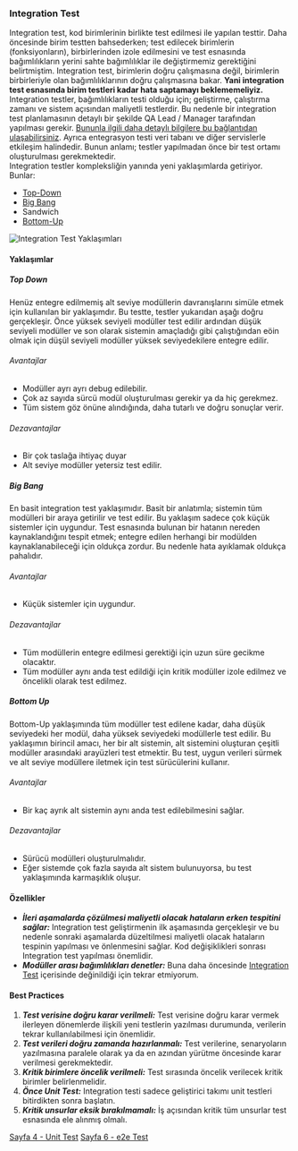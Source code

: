 ### Integration Test
Integration test, kod birimlerinin birlikte test edilmesi ile yapılan testtir. Daha öncesinde birim testten bahsederken; test edilecek birimlerin (fonksiyonların), birbirlerinden izole edilmesini ve test esnasında bağımlılıkların yerini sahte bağımlılıklar ile değiştirmemiz gerektiğini belirtmiştim. Integration test, birimlerin doğru çalışmasına değil, birimlerin birbirleriyle olan bağımlılıklarının doğru çalışmasına bakar. **Yani integration test esnasında birim testleri kadar hata saptamayı beklememeliyiz.** Integration testler, bağımlılıkların testi olduğu için; geliştirme, çalıştırma zamanı ve sistem açısından maliyetli testlerdir. Bu nedenle bir integration test planlamasının detaylı bir şekilde QA Lead / Manager tarafından yapılması gerekir. [Bununla ilgili daha detaylı bilgilere bu bağlantıdan ulaşabilirsiniz](https://www.softwaretestinghelp.com/how-to-write-test-plan-document-software-testing-training-day3/). Ayrıca entegrasyon testi veri tabanı ve diğer servislerle etkileşim halindedir. Bunun anlamı; testler yapılmadan önce bir test ortamı oluşturulması gerekmektedir.   
Integration testler kompleksliğin yanında yeni yaklaşımlarda getiriyor. Bunlar:
- [Top-Down](#top-down)
- [Big Bang](#big-bang)
- Sandwich
- [Bottom-Up](#bottom-up)

![Integration Test Yaklaşımları](https://fortegrp.com/wp-content/uploads/2020/10/diagram-768x436.jpg)

#### Yaklaşımlar

##### Top Down

Henüz entegre edilmemiş alt seviye modüllerin davranışlarını simüle etmek için kullanılan bir yaklaşımdır. Bu testte, testler yukarıdan aşağı doğru gerçekleşir. Önce yüksek seviyeli modüller test edilir ardından düşük seviyeli modüller ve son olarak sistemin amaçladığı gibi çalıştığından eöin olmak için düşül seviyeli modüller yüksek seviyedekilere entegre edilir.

###### Avantajlar

- Modüller ayrı ayrı debug edilebilir.
- Çok az sayıda sürcü modül oluşturulması gerekir ya da hiç gerekmez.
- Tüm sistem göz önüne alındığında, daha tutarlı ve doğru sonuçlar verir.

###### Dezavantajlar

- Bir çok taslağa ihtiyaç duyar
- Alt seviye modüller yetersiz test edilir.

##### Big Bang

En basit integration test yaklaşımıdır. Basit bir anlatımla; sistemin tüm modülleri bir araya getirilir ve test edilir. Bu yaklaşım sadece çok küçük sistemler için uygundur. Test esnasında bulunan bir hatanın nereden kaynaklandığını tespit etmek; entegre edilen herhangi bir modülden kaynaklanabileceği için oldukça zordur. Bu nedenle hata ayıklamak oldukça pahalıdır.

###### Avantajlar

- Küçük sistemler için uygundur.

###### Dezavantajlar

- Tüm modüllerin entegre edilmesi gerektiği için uzun süre gecikme olacaktır.
- Tüm modüller aynı anda test edildiği için kritik modüller izole edilmez ve öncelikli olarak test edilmez.

##### Bottom Up

Bottom-Up yaklaşımında tüm modüller test edilene kadar, daha düşük seviyedeki her modül, daha yüksek seviyedeki modüllerle test edilir. Bu yaklaşımın birincil amacı, her bir alt sistemin, alt sistemini oluşturan çeşitli modüller arasındaki arayüzleri test etmektir. Bu test, uygun verileri sürmek ve alt seviye modüllere iletmek için test sürücülerini kullanır.

###### Avantajlar

- Bir kaç ayrık alt sistemin aynı anda test edilebilmesini sağlar.

###### Dezavantajlar

- Sürücü modülleri oluşturulmalıdır.
- Eğer sistemde çok fazla sayıda alt sistem bulunuyorsa, bu test yaklaşımında karmaşıklık oluşur.

#### Özellikler

- ***İleri aşamalarda çözülmesi maliyetli olacak hataların erken tespitini sağlar:*** Integration test geliştirmenin ilk aşamasında gerçekleşir ve bu nedenle sonraki aşamalarda düzeltilmesi maliyetli olacak hataların tespinin yapılması ve önlenmesini sağlar. Kod değişiklikleri sonrası Integration test yapılması önemlidir.
- ***Modüller arası bağımlılıkları denetler:*** Buna daha öncesinde [Integration Test](#integration-test) içerisinde değinildiği için tekrar etmiyorum.

#### Best Practices

1. ***Test verisine doğru karar verilmeli:*** Test verisine doğru karar vermek ilerleyen dönemlerde ilişkili yeni testlerin yazılması durumunda, verilerin tekrar kullanılabilmesi için önemlidir.
2. ***Test verileri doğru zamanda hazırlanmalı:*** Test verilerine, senaryoların yazılmasına paralele olarak ya da en azından yürütme öncesinde karar verilmesi gerekmektedir.
3. ***Kritik birimlere öncelik verilmeli:*** Test sırasında öncelik verilecek kritik birimler belirlenmelidir.
4. ***Önce Unit Test:*** Integration testi sadece geliştirici takımı unit testleri bitirdikten sonra başlatın.
5. ***Kritik unsurlar eksik bırakılmamalı:*** İş açısından kritik tüm unsurlar test esnasında ele alınmış olmalı.
  

[Sayfa 4 - Unit Test](./UNIT-TEST.md)
[Sayfa 6 - e2e Test](./E2E-TEST.md)